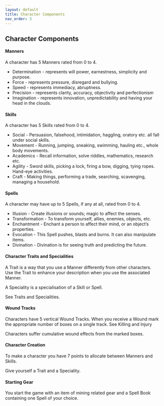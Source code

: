 ```yaml
---
layout: default
title: Character Components
nav_order: 3
---
```


## Character Components

#### **Manners**
A character has 5 Manners rated from 0 to 4.
- Determination - represents will power, earnestness, simplicity and purpose.
- Force - represents pressure, disregard and bullying.
- Speed - represents immediacy, abruptness.
- Precision - represents clarity, accuracy, objectivity and perfectionism
- Imagination - represents innovation, unpredictability and having your head in the clouds.

#### **Skills**  
A character has 5 Skills rated from 0 to 4.  
- Social - Persuasion, falsehood, intimidation, haggling, oratory etc. all fall under social skills.
- Movement - Running, jumping, sneaking, swimming, hauling etc., whole body movements.
- Academics - Recall information, solve riddles, mathematics, research etc.
- Agility - Sword skills, picking a lock, firing a bow, digging, tying ropes. Hand-eye activities.
- Craft - Making things, performing a trade, searching, scavenging, managing a household.

#### **Spells**
A character may have up to 5 Spells, if any at all, rated from 0 to 4.
- Illusion - Create illusions or sounds; magic to affect the senses.
- Transformation - To transform yourself, allies, enemies, objects, etc.
- Enchantment - Enchant a person to affect their mind, or an object’s properties.
- Evocation - This Spell pushes, blasts and burns. It can also manipulate items.
- Divination - Divination is for seeing truth and predicting the future.

#### **Character Traits and Specialities**  
A Trait is a way that you use a Manner differently from other characters. Use the Trait to enhance your description when you use the associated Manner.

A Speciality is a specialisation of a Skill or Spell. 

See Traits and Specialities.

#### **Wound Tracks**
Characters have 5 vertical Wound Tracks.  When you receive a Wound mark the appropriate number of boxes on a single track. See Killing and Injury

Characters suffer cumulative wound effects from the marked boxes.

#### **Character Creation**

To make a character you have 7 points to allocate between Manners and Skills.

Give yourself a Trait and a Speciality.

#### **Starting Gear**
You start the game with an item of mining related gear and a Spell Book containing one Spell of your choice.

<p></p>
